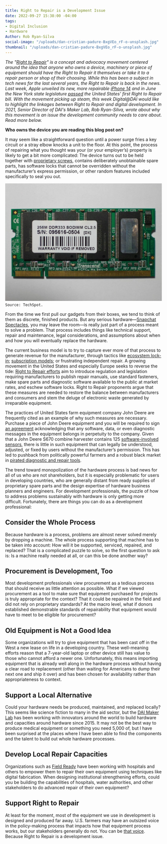 ```yaml
---
title: Right to Repair is a Development Issue
date: 2022-09-27 15:38:00 -04:00
tags:
- Digital Inclusion
- Hardware
Author: Rob Ryan-Silva
social-image: "/uploads/dan-cristian-padure-BxgVEo_rF-o-unsplash.jpg"
thumbnail: "/uploads/dan-cristian-padure-BxgVEo_rF-o-unsplash.jpg"
---
```


*The "[Right to Repair](https://www.repair.org/stand-up)" is a concept and advocacy movement centered around the idea that anyone who owns a device, machinery or piece of equipment should have the Right to Repair it themselves or take it to a repair person or shop of their choosing. While this has been a subject in tech news for the last several years, the Right to Repair is back in the news. Last week, Apple unveiled its new, more repairable [iPhone 14](https://www.cnbc.com/2022/09/19/apple-iphone-14-easiest-to-fix-since-2016-ifixit.html) and in June the New York state legislature [passed](https://www.theverge.com/2022/6/3/23153504/right-to-repair-new-york-state-law-ifixit-repairability-diy) the United States' first Right to Repair bill. With the movement picking up steam, this week Digital@DAI would like to highlight the linkages between Right to Repair and digital development. In 2021, Senior Director of DAI's Maker Lab, Rob Ryan-Silva, wrote about why this movement is an issue the development community needs to care about. Read more below.*

**Who owns the device you are reading this blog post on?**

It may seem like a straightforward question until a power surge fries a key circuit or a stray elbow knocks a unit to the floor. At this point, the process of repairing what you thought was your (or your employer’s) property is likely to get a bit more complicated: The device turns out to be held together with [proprietary screws](https://en.wikipedia.org/wiki/List_of_screw_drives#Proprietary_head), contains deliberately unobtainable spare parts, has software locks that cannot be overridden without the manufacturer’s express permission, or other random features included specifically to seal you out.

![2018-04-11-image-6.webp](/uploads/2018-04-11-image-6.webp)`Source: TechSpot.` 

<!--more-->

From the time we first pull our gadgets from their boxes, we tend to think of them as discrete, finished products. But any serious hardware—[Snapchat Spectacles](https://www.spectacles.com/), you may leave the room—is really just part of a process meant to solve a problem. That process includes things like technical support, repair and maintenance, legal considerations, and assumptions about when and how you will eventually replace the hardware.

The current business model is to try to capture ever more of that process to generate revenue for the manufacturer, through tactics like [ecosystem lock-in](https://en.wikipedia.org/wiki/Vendor_lock-in); [subscription models](https://hackaday.com/2021/05/18/do-you-really-own-it-motorcycle-airbag-requires-additional-purchase-to-inflate/); or frustrating independent repair. A growing movement in the United States and especially Europe seeks to reverse the tide: [Right to Repair efforts](https://www.nytimes.com/2020/10/23/climate/right-to-repair.html) aim to introduce regulation and legislation requiring manufacturers to publish repair manuals, use standard fasteners, make spare parts and diagnostic software available to the public at market rates, and eschew software locks. Right to Repair proponents argue that these measures are needed to restore the balance between manufacturers and consumers and stem the deluge of electronic waste generated by irreparable equipment.

The practices of United States farm equipment company John Deere are frequently cited as an example of why such measures are necessary. Purchase a piece of John Deere equipment and you will be required to sign [an agreement](https://www.deere.com/assets/pdfs/common/privacy-and-data/docs/agreement_pdfs/english/2016-10-28-Embedded-Software-EULA.pdf) acknowledging that any software, data, or even diagnostic messages in the equipment belongs in perpetuity to the company. Given that a John Deere S670 combine harvester contains 125 [software-involved sensors](https://uspirg.org/feature/usp/deere-headlights), there is little in such equipment that can legally be understood, adjusted, or fixed by users without the manufacturer’s permission. This has led to pushback from politically powerful farmers and a robust black market in [pirated diagnostic and repair tools](https://www.vice.com/en/article/xykkkd/why-american-farmers-are-hacking-their-tractors-with-ukrainian-firmware).

The trend toward monopolization of the hardware process is bad news for all of us who are not shareholders, but it is especially problematic for users in developing countries, who are generally distant from ready supplies of proprietary spare parts and the design expertise of hardware business planners and engineers. For development professionals, the puzzle of how to address problems sustainably with hardware is only getting more difficult. Fortunately, there are things you can do as a development professional:

## Consider the Whole Process

Because hardware is a process, problems are almost never solved merely by dropping a machine. The whole process supporting that machine has to be taken into account: How will it be supported, serviced, repaired, and replaced? That is a complicated puzzle to solve, so the first question to ask is: Is a machine really needed at all, or can this be done another way?

## Procurement is Development, Too

Most development professionals view procurement as a tedious process that should receive as little attention as possible. What if we viewed procurement as a tool to make sure that equipment purchased for projects is truly appropriate for the context? That it could be repaired in the field and did not rely on proprietary standards? At the macro level, what if donors established demonstrable standards of repairability that equipment would have to meet to be eligible for procurement?

## Old Equipment is Not a Good Idea

Some organizations will try to give equipment that has been cast off in the West a new lease on life in a developing country. These well-meaning efforts reason that a 7-year-old laptop or other device still has value to those who cannot afford a newer one. Unfortunately, this means importing equipment that is already well along in the hardware process without having a clear road to replacement (other than waiting for Americans to dump their next one and ship it over) and has been chosen for availability rather than appropriateness to context.

## Support a Local Alternative

Could your hardware needs be produced, maintained, and replaced locally? This seems like science fiction to many in the aid sector, but the [DAI Maker Lab](https://www.dai.com/our-work/solutions/dai-maker-lab) has been working with innovators around the world to build hardware and capacities around hardware since 2015. It may not be the best way to produce medical equipment or something you need 5,000 of, but I have been surprised at the places where I have been able to find the components and the talent to build out whole hardware processes.

## Develop Local Repair Capacities

Organizations such as [Field Ready](https://www.fieldready.org/) have been working with hospitals and others to empower them to repair their own equipment using techniques like digital fabrication. When designing institutional strengthening efforts, could you be building the capabilities of hospitals, water authorities, and other stakeholders to do advanced repair of their own equipment?

## Support Right to Repair

At least for the moment, most of the equipment we use in development is designed and produced far away. U.S. farmers may have an outsized voice in the policy-making process that impacts how that equipment process works, but our stakeholders generally do not. You can be [that voice](https://www.repair.org/). Because Right to Repair is a development issue.
